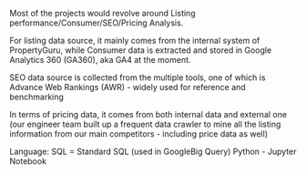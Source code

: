 Most of the projects would revolve around Listing performance/Consumer/SEO/Pricing Analysis.

For listing data source, it mainly comes from the internal system of PropertyGuru, while Consumer data is extracted and stored in Google Analytics 360 (GA360), aka GA4 at the moment.

SEO data source is collected from the multiple tools, one of which is Advance Web Rankings (AWR) - widely used for reference and benchmarking

In terms of pricing data, it comes from both internal data and external one (our engineer team built up a frequent data crawler to mine all the listing information from our main competitors - including price data as well)


Language: 
  SQL = Standard SQL (used in GoogleBig Query)
  Python - Jupyter Notebook
